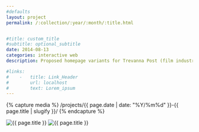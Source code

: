 ```yaml
---
#defaults
layout: project
permalink: /:collection/:year/:month/:title.html


#title: custom_title
#subtitle: optional_subtitle
date: 2014-08-13
categories: interactive web
description: Proposed homepage variants for Trevanna Post (film industry post production accounting). The client wanted extend its previous identity assets in to a new web presence and make bicoastal locations a core part of its identity to emphasize ties to the film industry by way of Los Angeles and New York.

#links:
#    -   title: Link_Header
#        url: localhost
#        text: Lorem_ipsum
---
```


<!-- set project media path -->
{% capture media %}
    /projects/{{ page.date | date: "%Y/%m%d" }}-{{ page.title | slugify }}/
{% endcapture %}
<!-- end -->

<!-- media -->
<img class="span8" src="{{media|strip}}trevanna-ny.png" alt="{{ page.title }}">
<img class="span8" src="{{media|strip}}trevanna-la.png" alt="{{ page.title }}">
